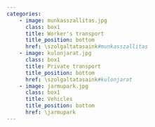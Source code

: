 ```yaml
---
categories:
    - image: munkasszallitas.jpg
      class: box1
      title: Worker's transport
      title_position: bottom
      href: \szolgaltatasaink#munkasszallitas
    - image: kulonjarat.jpg
      class: box1
      title: Private transport
      title_position: bottom
      href: \szolgaltatasaink#kulonjarat
    - image: jarmupark.jpg
      class: box1
      title: Vehicles
      title_position: bottom
      href: \jarmupark     
---
```

<br/>
